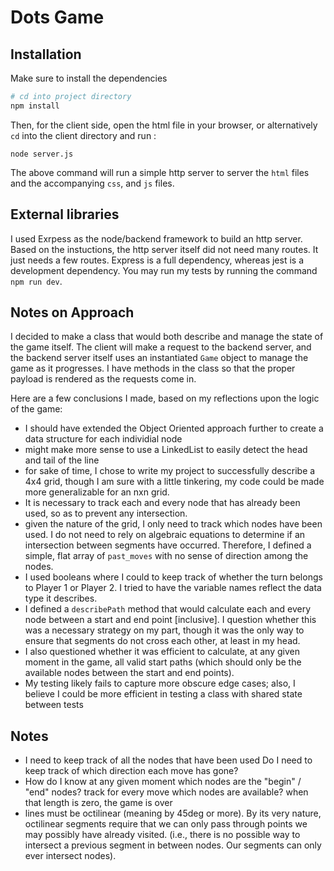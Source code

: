 # Dots Game


## Installation

Make sure to install the dependencies

```bash
# cd into project directory
npm install 
```


Then, for the client side, open the html file in your browser, or alternatively `cd` into the client directory and run :

```node
node server.js
```

The above command will run a simple http server to server the `html` files and the accompanying `css`, and `js` files.

## External libraries

I used Exrpess as the node/backend framework to build an http server. Based on the instuctions, the http server itself did not need many routes. It just needs a few routes. Express is a full dependency, whereas jest is a development dependency. You may run my tests by running the command `npm run dev`.

## Notes on Approach

I decided to make a class that would both describe and manage the state of the game itself. The client will make a request to the backend server, and the backend server itself uses an instantiated `Game` object to manage the game as it progresses. I have methods in the class so that the proper payload is rendered as the requests come in. 

Here are a few conclusions I made, based on my reflections upon the logic of the game: 

* I should have extended the Object Oriented approach further to create a data structure for each individial node
* might make more sense to use a LinkedList to easily detect the head and tail of the line
* for sake of time, I chose to write my project to successfully describe a 4x4 grid, though I am sure with a little tinkering, my code could be made more generalizable for an nxn grid.
* It is necessary to track each and every node that has already been used, so as to prevent any intersection.
* given the nature of the grid, I only need to track which nodes have been used. I do not need to rely on algebraic equations to determine if an intersection between segments have occurred. Therefore, I defined a simple, flat array of `past_moves` with no sense of direction among the nodes.
* I used booleans where I could to keep track of whether the turn belongs to Player 1 or Player 2. I tried to have the variable names reflect the data type it describes.
* I defined a `describePath` method that would calculate each and every node between a start and end point [inclusive]. I question whether this was a necessary strategy on my part, though it was the only way to ensure that segments do not cross each other, at least in my head.
* I also questioned whether it was efficient to calculate, at any given moment in the game, all valid start paths (which should only be the available nodes between the start and end points). 
* My testing likely fails to capture more obscure edge cases; also, I believe I could be more efficient in testing a class with shared state between tests


## Notes

* I need to keep track of all the nodes that have been used
    Do I need to keep track of which direction each move has gone?
* How do I know at any given moment which nodes are the "begin" / "end" nodes?
    track for every move which nodes are available?
        when that length is zero, the game is over
* lines must be octilinear (meaning by 45deg or more). By its very nature, octilinear segments require that we can only pass through points we may possibly have already visited. (i.e., there is no possible way to intersect a previous segment in between nodes. Our segments can only ever intersect nodes).




